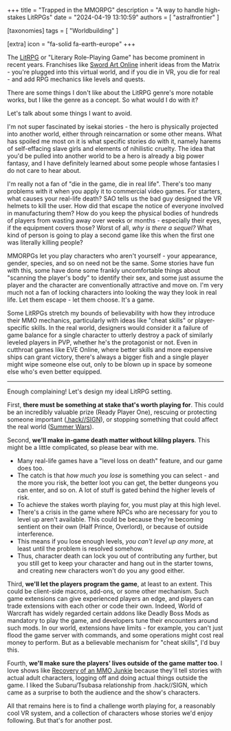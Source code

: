 +++
title = "Trapped in the MMORPG"
description = "A way to handle high-stakes LitRPGs"
date = "2024-04-19 13:10:59"
authors = [ "astralfrontier" ]

[taxonomies]
tags = [ "Worldbuilding" ]

[extra]
icon = "fa-solid fa-earth-europe"
+++

The [LitRPG](https://tvtropes.org/pmwiki/pmwiki.php/Main/LitRPG) or "Literary Role-Playing Game" has become prominent in recent years.
Franchises like [Sword Art Online](https://tvtropes.org/pmwiki/pmwiki.php/Literature/SwordArtOnline)
inherit ideas from the Matrix - you're plugged into this virtual world,
and if you die in VR, you die for real - and add RPG mechanics like levels and quests.

There are some things I don't like about the LitRPG genre's more notable works, but I like the genre as a concept.
So what would I do with it?

<!-- more -->

Let's talk about some things I want to avoid.

I'm not super fascinated by isekai stories - the hero is physically projected into another world, either through reincarnation or some other means.
What has spoiled me most on it is what specific stories do with it, namely harems of self-effacing slave girls and elements of nihilistic cruelty.
The idea that you'd be pulled into another world to be a hero is already a big power fantasy, and I have definitely learned about some people whose fantasies I do not care to hear about.

I'm really not a fan of "die in the game, die in real life".
There's too many problems with it when you apply it to commercial video games.
For starters, what causes your real-life death? SAO tells us the bad guy designed the VR helmets to kill the user.
How did that escape the notice of everyone involved in manufacturing them?
How do you keep the physical bodies of hundreds of players from wasting away over weeks or months - especially their eyes, if the equipment covers those?
Worst of all, _why is there a sequel?_
What kind of person is going to play a second game like this when the first one was literally killing people?

MMORPGs let you play characters who aren't yourself - your appearance, gender, species, and so on need not be the same.
Some stories have fun with this, some have done some frankly uncomfortable things about "scanning the player's body" to identify their sex,
and some just assume the player and the character are conventionally attractive and move on.
I'm very much not a fan of locking characters into looking the way they look in real life. Let them escape - let them choose. It's a game.

Some LitRPGs stretch my bounds of believability with how they introduce their MMO mechanics,
particularly with ideas like "cheat skills" or player-specific skills.
In the real world, designers would consider it a failure of game balance for a single character
to utterly destroy a pack of similarly leveled players in PVP, whether he's the protagonist or not.
Even in cutthroat games like EVE Online, where better skills and more expensive ships can grant victory,
there's always a bigger fish and a single player might wipe someone else out, only to be blown up in space
by someone else who's even better equipped.

----

Enough complaining! Let's design my ideal LitRPG setting.

First, **there must be something at stake that's worth playing for**. This could be an incredibly valuable prize (Ready Player One),
rescuing or protecting someone important ([.hack//SIGN](https://tvtropes.org/pmwiki/pmwiki.php/Anime/DotHackSign)),
or stopping something that could affect the real world ([Summer Wars](https://tvtropes.org/pmwiki/pmwiki.php/Anime/SummerWars)).

Second, **we'll make in-game death matter without kililng players**. This might be a little complicated, so please bear with me.

- Many real-life games have a "level loss on death" feature, and our game does too.
- The catch is that _how much you lose_ is something you can select - and the more you risk, the better loot you can get, the better dungeons you can enter, and so on. A lot of stuff is gated behind the higher levels of risk.
- To achieve the stakes worth playing for, you must play at this high level.
- There's a crisis in the game where NPCs who are necessary for you to level up aren't available. This could be because they're becoming sentient on their own (Half Prince, Overlord), or because of outside interference.
- This means if you lose enough levels, _you can't level up any more_, at least until the problem is resolved somehow.
- Thus, character death can lock you out of contributing any further, but you still get to keep your character and hang out in the starter towns, and creating new characters won't do you any good either.

Third, **we'll let the players program the game**, at least to an extent. This could be client-side macros, add-ons, or some other mechanism.
Such game extensions can give experienced players an edge, and players can trade extensions with each other or code their own.
Indeed, World of Warcraft has widely regarded certain addons like Deadly Boss Mods as mandatory to play the game, and developers tune their encounters around such mods.
In our world, extensions have limits - for example, you can't just flood the game server with commands, and some operations might cost real money to perform.
But as a believable mechanism for "cheat skills", I'd buy this.

Fourth, **we'll make sure the players' lives outside of the game matter too**. I love shows like
[Recovery of an MMO Junkie](https://tvtropes.org/pmwiki/pmwiki.php/Manga/RecoveryOfAnMMOJunkie)
because they'll tell stories with actual adult characters, logging off and doing actual things outside the game.
I liked the Subaru/Tsubasa relationship from .hack//SIGN, which came as a surprise to both the audience and the show's characters.

All that remains here is to find a challenge worth playing for,
a reasonably cool VR system, and a collection of characters whose stories we'd enjoy following.
But that's for another post.